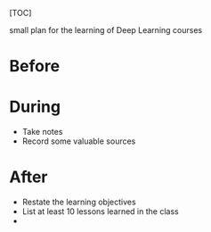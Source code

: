 [TOC]

small plan for the learning of Deep Learning courses

# Before

# During

- Take notes
- Record some valuable sources

# After

- Restate the learning objectives
- List at least 10 lessons learned in the class
- ​